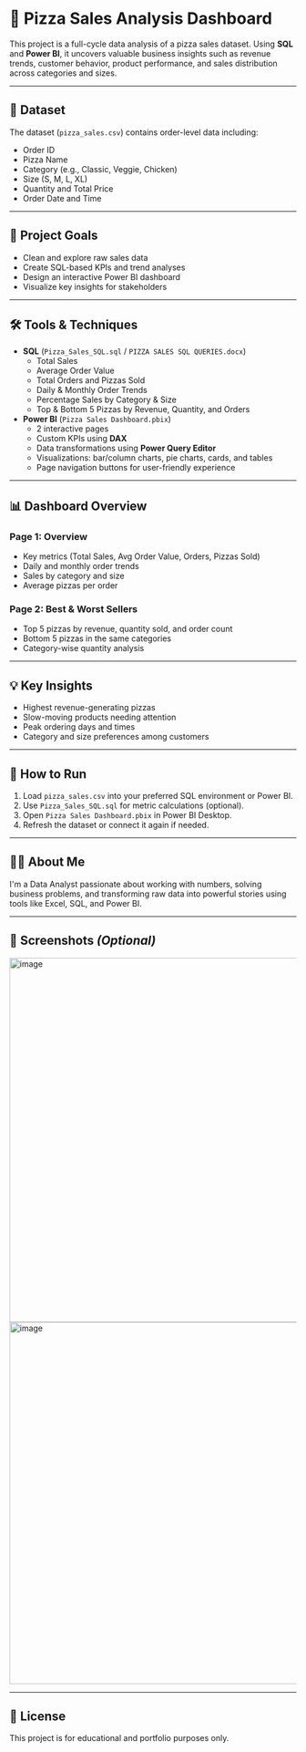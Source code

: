 # 🍕 Pizza Sales Analysis Dashboard

This project is a full-cycle data analysis of a pizza sales dataset. Using **SQL** and **Power BI**, it uncovers valuable business insights such as revenue trends, customer behavior, product performance, and sales distribution across categories and sizes.

---

## 📁 Dataset
The dataset (`pizza_sales.csv`) contains order-level data including:
- Order ID
- Pizza Name
- Category (e.g., Classic, Veggie, Chicken)
- Size (S, M, L, XL)
- Quantity and Total Price
- Order Date and Time

---

## 🎯 Project Goals
- Clean and explore raw sales data
- Create SQL-based KPIs and trend analyses
- Design an interactive Power BI dashboard
- Visualize key insights for stakeholders

---

## 🛠️ Tools & Techniques
- **SQL** (`Pizza_Sales_SQL.sql` / `PIZZA SALES SQL QUERIES.docx`)
  - Total Sales
  - Average Order Value
  - Total Orders and Pizzas Sold
  - Daily & Monthly Order Trends
  - Percentage Sales by Category & Size
  - Top & Bottom 5 Pizzas by Revenue, Quantity, and Orders
- **Power BI** (`Pizza Sales Dashboard.pbix`)
  - 2 interactive pages
  - Custom KPIs using **DAX**
  - Data transformations using **Power Query Editor**
  - Visualizations: bar/column charts, pie charts, cards, and tables
  - Page navigation buttons for user-friendly experience

---

## 📊 Dashboard Overview

### Page 1: Overview
- Key metrics (Total Sales, Avg Order Value, Orders, Pizzas Sold)
- Daily and monthly order trends
- Sales by category and size
- Average pizzas per order

### Page 2: Best & Worst Sellers
- Top 5 pizzas by revenue, quantity sold, and order count
- Bottom 5 pizzas in the same categories
- Category-wise quantity analysis

---

## 💡 Key Insights
- Highest revenue-generating pizzas
- Slow-moving products needing attention
- Peak ordering days and times
- Category and size preferences among customers

---

## 🚀 How to Run
1. Load `pizza_sales.csv` into your preferred SQL environment or Power BI.
2. Use `Pizza_Sales_SQL.sql` for metric calculations (optional).
3. Open `Pizza Sales Dashboard.pbix` in Power BI Desktop.
4. Refresh the dataset or connect it again if needed.

---

## 👩‍💻 About Me
I'm a Data Analyst passionate about working with numbers, solving business problems, and transforming raw data into powerful stories using tools like Excel, SQL, and Power BI.

---

## 📸 Screenshots *(Optional)*
<img width="1168" height="639" alt="image" src="https://github.com/user-attachments/assets/324e06e8-301b-4924-bca1-db2afe3237f9" />
<img width="1170" height="635" alt="image" src="https://github.com/user-attachments/assets/a6104421-0383-4287-822b-b108c19589b8" />



---

## 📎 License
This project is for educational and portfolio purposes only.
